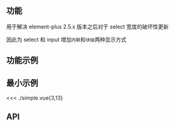## 功能

用于解决 element-plus 2.5.x 版本之后对于 select 宽度的破坏性更新

因此为 select 和 input 增加`内联`和`块级`两种显示方式

## 功能示例

<Example />

## 最小示例

<<< ./simple.vue{3,13}

## API

<Usage />

<script setup>
import Example from "./example.vue";
import Usage from "./usage.vue";
</script>